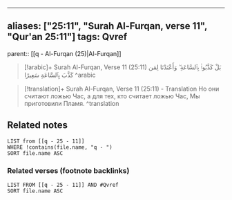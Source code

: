 
---
aliases: ["25:11", "Surah Al-Furqan, verse 11", "Qur'an 25:11"]
tags: Qvref
---

parent:: [[q - Al-Furqan (25)|Al-Furqan]]

> [!arabic]+ Surah Al-Furqan, Verse 11 (25:11)
> <span class="quran-arabic">بَلْ كَذَّبُوا۟ بِٱلسَّاعَةِ ۖ وَأَعْتَدْنَا لِمَن كَذَّبَ بِٱلسَّاعَةِ سَعِيرًا</span>
^arabic

> [!translation]+ Surah Al-Furqan, Verse 11 (25:11) - Translation
> Но они считают ложью Час, а для тех, кто считает ложью Час, Мы приготовили Пламя.
^translation



## Related notes
```dataview
LIST from [[q - 25 - 11]]
WHERE !contains(file.name, "q - ")
SORT file.name ASC
```

### Related verses (footnote backlinks)
```dataview
LIST FROM [[q - 25 - 11]] AND #Qvref
SORT file.name ASC
```

